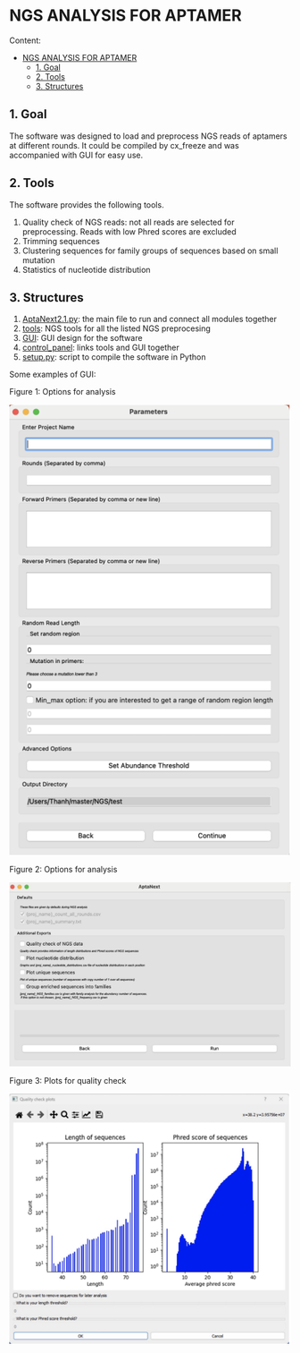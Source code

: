 # NGS ANALYSIS FOR APTAMER
Content:
- [NGS ANALYSIS FOR APTAMER](#ngs-analysis-for-aptamer)
  - [1. Goal](#1-goal)
  - [2. Tools](#2-tools)
  - [3. Structures](#3-structures)
   
## 1. Goal 
The software was designed to load and preprocess NGS reads of aptamers at different rounds. It could be compiled by cx_freeze and was accompanied with GUI for easy use. 

## 2. Tools 
The software provides the following tools.
1. Quality check of NGS reads: not all reads are selected for preprocessing. Reads with low Phred scores are excluded
2. Trimming sequences
3. Clustering sequences for family groups of sequences based on small mutation
4. Statistics of nucleotide distribution

## 3. Structures
1. [AptaNext2.1.py](AptaNext2.1.py): the main file to run and connect all modules together
2. [tools](tools): NGS tools for all the listed NGS preprocesing
3. [GUI](GUI): GUI design for the software
4. [control_panel](control_panel): links tools and GUI together
5. [setup.py](setup.py): script to compile the software in Python
   
Some examples of GUI:

Figure 1: Options for analysis

![window1](images/../images/gui1.png)

Figure 2: Options for analysis

![window2](images/../images/gui2.png)

Figure 3: Plots for quality check

![window3](images/../images/gui3.png)
